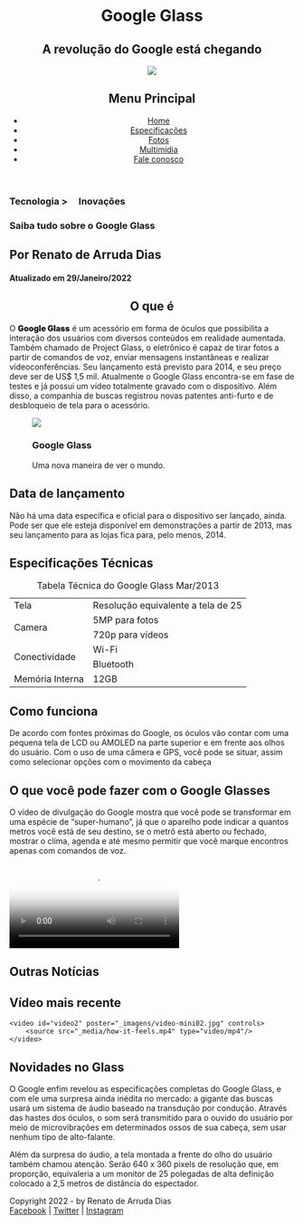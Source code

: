 <!DOCTYPE html>

<html lang="pt-br"> 
<head>
	<meta charset="UTF-8"/>
    <title>Tudo sobre Google glass</title>
	<link rel="stylesheet" href="_css\estilo.css"/>
	
</head>
<script src="_javascript/funcoes.js"></script>
<body>
<div id="interface">
	<header id="cabecalho"> 
		<hgroup>
			<h1>Google Glass</h1>
			<h2>A revolução do Google está chegando</h2>
		</hgroup>
		<img id="icone" src="_imagens/glass-oculos-preto-peq.png"/>
		<nav id="menu">
			<h1>Menu Principal</h1>
			<ul type="disc">
				<li onmouseover="mudaFoto('_imagens/home.png')" onmouseout="mudaFoto('_imagens/glass-oculos-preto-peq.png')"><a href="index.html">Home</a></li>
				<li onmouseover="mudaFoto('_imagens/especificacoes-02.png')" onmouseout="mudaFoto('_imagens/glass-oculos-preto-peq.png')"><a href="specs.html">Especificações</a></li>
				<li onmouseover="mudaFoto('_imagens/fotos.png')" onmouseout="mudaFoto('_imagens/glass-oculos-preto-peq.png')"><a href="fotos.html">Fotos</a></li>
				<li onmouseover="mudaFoto('_imagens/multimidia.png')" onmouseout="mudaFoto('_imagens/glass-oculos-preto-peq.png')"><a href="multimidia.html">Multimídia</a></li>
				<li onmouseover="mudaFoto('_imagens/contato.png')" onmouseout="mudaFoto('_imagens/glass-oculos-preto-peq.png')"><a href="fale-conosco.html">Fale conosco</a></li>
			</ul>
		</nav>
    </header>
<section id="corpo">
	<article id="noticia-principal">
		<hgroup id="cabecalho-artigo">    
			<h3>Tecnologia > &nbsp;&nbsp;&nbsp; Inovações</h3>
			<h1>Saiba tudo sobre o Google Glass</h1>
			<h2>Por Renato de Arruda Dias</h2>
			<h4 class="direita"> Atualizado em 29/Janeiro/2022</h4>
		</hgroup>

<h2 style="text-align: center">O que é</h2>
<p>O <span style="font-weight:900;">Google Glass</span> é um acessório em forma de óculos que possibilita a interação dos usuários com diversos conteúdos em realidade aumentada. Também chamado de Project Glass, o eletrônico é capaz de tirar fotos a partir de comandos de voz, enviar mensagens instantâneas e realizar vídeo&shy;con&shy;ferên&shy;cias. Seu lançamento está previsto para 2014, e seu preço deve ser de US$ 1,5 mil. Atualmente o Google Glass encontra-se em fase de testes e já possui um vídeo totalmente gravado com o dispositivo. Além disso, a companhia de buscas registrou novas patentes anti-furto e de desbloqueio de tela para o acessório.</p>

<figure class="foto-legenda">
	<img src="_imagens/glass-quadro-homem-mulher.jpg"/>
	<figcaption>
		<h3>Google Glass</h3>
		<p>Uma nova maneira de ver o mundo.</p>
	</figcaption>
</figure>

<h2>Data de lançamento</h2>
<p>Não há uma data específica e oficial para o dispositivo ser lançado, ainda. Pode ser que ele esteja disponível em demonstrações a partir de 2013, mas seu lançamento para as lojas fica para, pelo menos, 2014.</p>

<h2>Especificações Técnicas</h2>
<table id="tabelaspec">
<caption>Tabela Técnica do Google Glass Mar/2013</caption>

<tr><td class="ce">Tela</td><td class="cd">Resolução equivalente a tela de 25</td></tr>
<tr><td rowspan="2" class="ce">Camera</td><td class="cd">5MP para fotos</td></tr>
<tr><td class="cd">720p para vídeos</td></tr>
<tr><td rowspan="2" class="ce">Conectividade</td><td class="cd">Wi-Fi</td></tr>
<tr><td class="cd">Bluetooth</td></tr>
<tr><td class="ce">Memória Interna</td><td class="cd">12GB</td></tr>
</table>

<h2>Como funciona</h2>
<p>De acordo com fontes próximas do Google, os óculos vão contar com uma pequena tela de LCD ou AMOLED na parte superior e em frente aos olhos do usuário. Com o uso de uma câmera e GPS, você pode se situar, assim como selecionar opções com o movimento da cabeça</p>

<h2>O que você pode fazer com o Google Glasses</h2>
<p>O vídeo de divulgação do Google mostra que você pode se transformar em uma espécie de “super-<wbr/>humano”, já que o aparelho pode indicar a quantos metros você está de seu destino, se o metrô está aberto ou fechado, mostrar o clima, agenda e até mesmo permitir que você marque encontros apenas com comandos de voz.</p>
<div id="filme1">
	<video ID="video1" poster="_imagens/video-mini01.jpg" controls>
		<source src="_media/one-day.mp4" type="video/mp4"/>
	</video>
</div>
</article>
</section>
<aside id="lateral">
<h1>Outras Notícias</h1>
<h2>Vídeo mais recente</h2>

	<video id="video2" poster="_imagens/video-mini02.jpg" controls>
		<source src="_media/how-it-feels.mp4" type="video/mp4"/>
	</video>

<h2>Novidades no Glass</h2>
<p>O Google enfim revelou as especificações completas do Google Glass, e com ele uma surpresa ainda inédita no mercado: a gigante das buscas usará um sistema de áudio baseado na transdução por condução. Através das hastes dos óculos, o som será transmitido para o ouvido do usuário por meio de microvibrações em determinados ossos de sua cabeça, sem usar nenhum tipo de alto-falante.</p>

<p>Além da surpresa do áudio, a tela montada a frente do olho do usuário também chamou atenção. Serão 640 x 360 pixels de resolução que, em proporção, equivaleria a um monitor de 25 polegadas de alta definição colocado a 2,5 metros de distância do espectador.</p>

</aside>
<footer id="rodape">
<p>Copyright 2022 - by Renato de Arruda Dias<br/>
<a href="https://pt-br.facebook.com/" target="_blank">Facebook</a> |
<a href="https://twitter.com/login?lang=pt" target="_blank">Twitter</a> |
<a href="https://www.instagram.com/" target="_blank">Instagram </a></p>
</footer>
</div>
</body>
</html>
